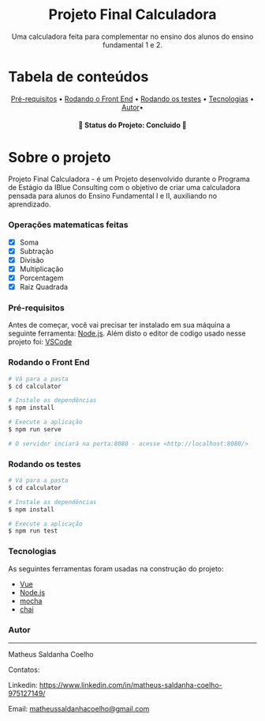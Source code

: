 <h1 align="center">Projeto Final Calculadora</h1>
<p align="center">Uma calculadora feita para complementar no ensino dos alunos do ensino fundamental 1 e 2.</p>

Tabela de conteúdos
=================
<p align="center">
 <a href="#Pré-requisitos">Pré-requisitos</a> • 
 <a href="#Rodando o Front End">Rodando o Front End</a> • 
 <a href="#Rodando os testes">Rodando os testes</a> • 
 <a href="#tecnologias">Tecnologias</a> • 
 <a href="#autor">Autor</a>•
</p>

<h4 align="center"> 
	🚧  Status do Projeto: Concluido  🚧
</h4>

Sobre o projeto
=================
 Projeto Final Calculadora - é um Projeto desenvolvido durante o Programa de Estágio da IBlue Consulting com o objetivo de criar uma calculadora pensada para alunos do Ensino Fundamental I e II, auxiliando no aprendizado. 


### Operações matematicas feitas

- [x] Soma
- [x] Subtração
- [x] Divisão
- [x] Multiplicação
- [x] Porcentagem
- [x] Raiz Quadrada

### Pré-requisitos

Antes de começar, você vai precisar ter instalado em sua máquina a seguinte ferramenta:
[Node.js](https://nodejs.org/en/). 
Além disto o editor de codigo usado nesse projeto foi: [VSCode](https://code.visualstudio.com/)

### Rodando o Front End 

```bash
# Vá para a pasta 
$ cd calculator

# Instale as dependências
$ npm install

# Execute a aplicação 
$ npm run serve

# O servidor inciará na porta:8080 - acesse <http://localhost:8080/> 
```

### Rodando os testes

```bash
# Vá para a pasta 
$ cd calculator

# Instale as dependências
$ npm install

# Execute a aplicação 
$ npm run test
```
### Tecnologias

As seguintes ferramentas foram usadas na construção do projeto:

- [Vue](https://vuejs.org)
- [Node.js](https://nodejs.org/en/)
- [mocha](https://mochajs.org)
- [chai](https://www.chaijs.com)

### Autor
---
Matheus Saldanha Coelho

Contatos: 

Linkedin: https://www.linkedin.com/in/matheus-saldanha-coelho-975127149/

Email: matheussaldanhacoelho@gmail.com